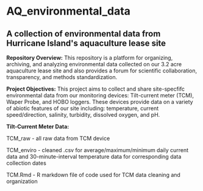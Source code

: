 # AQ_environmental_data
## A collection of environmental data from Hurricane Island's aquaculture lease site
**Repository Overview:** This repository is a platform for organizing, archiving, and analyzing environmental data collected on our 3.2 acre aquaculture lease site and also provides a forum for scientific collaboration, transparency, and methods standardization.

**Project Objectives:** This project aims to collect and share site-specfifc environmental data from our monitoring devices: Tilt-current meter (TCM), Waper Probe, and HOBO loggers. These devices provide data on a variety of abiotic features of our site including: temperature, current speed/direction, salinity, turbidity, dissolved oxygen, and pH. 

**Tilt-Current Meter Data:** 

TCM_raw - all raw data from TCM device

TCM_enviro - cleaned .csv for average/maximum/minimum daily current data and 30-minute-interval temperature data for corresponding data collection dates

TCM.Rmd - R markdown file of code used for TCM data cleaning and organization
